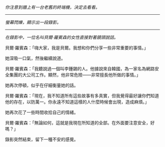 _你注意到牆上有一台老舊的終端機，決定去看看。_

---

_螢幕閃爍，顯示出一段錄影。_

---

_在錄影中，一位名叫貝爾·羅賓森的女性直接對著鏡頭說話。_

貝爾·羅賓森：「嗨大家，我是貝爾。我想和你們分享一些非常重要的事情。」

她深吸一口氣，然後繼續說道。

貝爾·羅賓森：「我聽說過一個叫李鍾錫的人。他據說來自韓國，為一家名為網路安全集團的大公司工作。顯然，他非常危險——非常擅長他所做的事情。」

她再次停頓，似乎在仔細衡量她的話。

貝爾·羅賓森：「現在，我不知道所有這些故事有多真實，但我覺得最好讓你們知道他的存在，以防萬一。你永遠不知道這樣的人什麼時候會出現，造成麻煩。」

她再次花了一些時間收拾自己的情緒。

貝爾·羅賓森：「無論如何，這就是我現在所知道的全部。在外面要注意安全，好嗎？」

錄影突然結束，留下一種不安的感覺。
